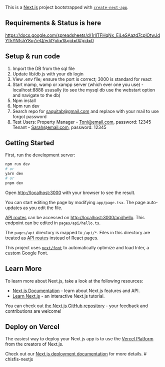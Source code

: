 This is a [Next.js](https://nextjs.org/) project bootstrapped with [`create-next-app`](https://github.com/vercel/next.js/tree/canary/packages/create-next-app).


## Requirements & Status is here 
https://docs.google.com/spreadsheets/d/1rllTFHqNx_EiLeSAazd7cplOtwJdYf5YNfs5Y8qZieQ/edit?pli=1&gid=0#gid=0

## Setup & run code
1. Import the DB from the sql file
2. Update lib/db.js with your db login
3. View .env file; ensure the port is correct; 3000 is standard for react
4. Start mamp, wamp or xampp server (which ever one you use) - localhost:8888 ususally
    (to see the mysql db use the webstart option and navigate to the db)
5. Npm install
6. Npm run dev
7. Search repo for saquitab@gmail.com and replace with your mail to use forgot password
8. Test Users: 
    Property Manager - Toni@email.com, password: 12345
    Tenant - Sarah@email.com, password: 12345



## Getting Started

First, run the development server:

```bash
npm run dev
# or
yarn dev
# or
pnpm dev
```

Open [http://localhost:3000](http://localhost:3000) with your browser to see the result.

You can start editing the page by modifying `app/page.tsx`. The page auto-updates as you edit the file.

[API routes](https://nextjs.org/docs/api-routes/introduction) can be accessed on [http://localhost:3000/api/hello](http://localhost:3000/api/hello). This endpoint can be edited in `pages/api/hello.ts`.

The `pages/api` directory is mapped to `/api/*`. Files in this directory are treated as [API routes](https://nextjs.org/docs/api-routes/introduction) instead of React pages.

This project uses [`next/font`](https://nextjs.org/docs/basic-features/font-optimization) to automatically optimize and load Inter, a custom Google Font.

## Learn More

To learn more about Next.js, take a look at the following resources:

- [Next.js Documentation](https://nextjs.org/docs) - learn about Next.js features and API.
- [Learn Next.js](https://nextjs.org/learn) - an interactive Next.js tutorial.

You can check out [the Next.js GitHub repository](https://github.com/vercel/next.js/) - your feedback and contributions are welcome!

## Deploy on Vercel

The easiest way to deploy your Next.js app is to use the [Vercel Platform](https://vercel.com/new?utm_medium=default-template&filter=next.js&utm_source=create-next-app&utm_campaign=create-next-app-readme) from the creators of Next.js.

Check out our [Next.js deployment documentation](https://nextjs.org/docs/deployment) for more details.
#   c h i s f i s - n e x t j s 
 
 